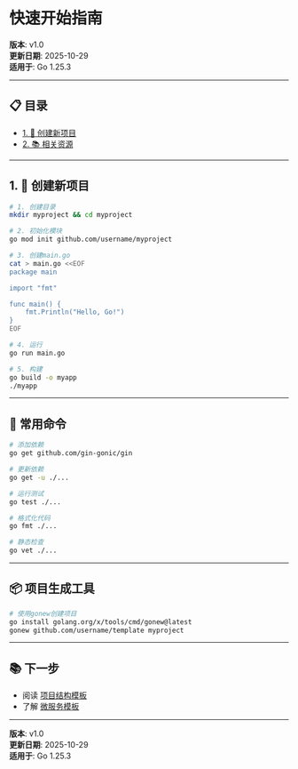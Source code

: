 ﻿# 快速开始指南

**版本**: v1.0  
**更新日期**: 2025-10-29  
**适用于**: Go 1.25.3

---

## 📋 目录

- [1. 🚀 创建新项目](#1.-创建新项目)
- [2. 📚 相关资源](#2.-相关资源)

---

## 1. 🚀 创建新项目

```bash
# 1. 创建目录
mkdir myproject && cd myproject

# 2. 初始化模块
go mod init github.com/username/myproject

# 3. 创建main.go
cat > main.go <<EOF
package main

import "fmt"

func main() {
    fmt.Println("Hello, Go!")
}
EOF

# 4. 运行
go run main.go

# 5. 构建
go build -o myapp
./myapp
```

---

## 🔧 常用命令

```bash
# 添加依赖
go get github.com/gin-gonic/gin

# 更新依赖
go get -u ./...

# 运行测试
go test ./...

# 格式化代码
go fmt ./...

# 静态检查
go vet ./...
```

---

## 📦 项目生成工具

```bash
# 使用gonew创建项目
go install golang.org/x/tools/cmd/gonew@latest
gonew github.com/username/template myproject
```

---

## 📚 下一步

- 阅读 [项目结构模板](./01-项目结构模板.md)
- 了解 [微服务模板](./02-微服务模板.md)

---

**版本**: v1.0  
**更新日期**: 2025-10-29  
**适用于**: Go 1.25.3

